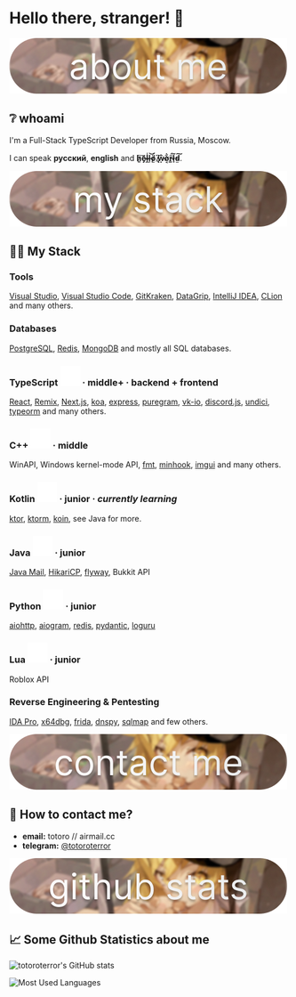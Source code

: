 # Hello there, stranger! 👋

![Hello there](/assets/about-me.png)

## ❔ whoami

I'm a Full-Stack TypeScript Developer from Russia, Moscow.

I can speak **русский**, **english** and **h̷͈͠ē̷̡ḽ̴̾l̶̹͝ö̸̫́ ̸̢͆ẉ̵̂o̸͔͋r̵̳̈́l̷̟̃d̴̫͠**.

![My Stack](/assets/my-stack.png)

## 👨‍💻 My Stack

### **Tools**

[Visual Studio](https://visualstudio.microsoft.com/), [Visual Studio Code](https://code.visualstudio.com/), [GitKraken](https://www.gitkraken.com/), [DataGrip](https://www.jetbrains.com/datagrip/), [IntelliJ IDEA](https://www.jetbrains.com/idea/), [CLion](https://www.jetbrains.com/clion/) and many others.

### **Databases**

[PostgreSQL](https://www.postgresql.org/), [Redis](https://redis.io/), [MongoDB](https://www.mongodb.com/) and mostly all SQL databases.

### **TypeScript** ![TypeScript](/assets/devicons/typescript-plain.svg) · middle+ · backend + frontend

[React](https://reactjs.org/), [Remix](https://remix.run/), [Next.js](https://nextjs.org/), [koa](https://koajs.com/), [express](https://expressjs.com/), [puregram](https://github.com/nitreojs/puregram), [vk-io](https://github.com/negezor/vk-io), [discord.js](https://discord.js.org/), [undici](https://github.com/nodejs/undici), [typeorm](https://typeorm.io/) and many others.

### **C++** ![C++](/assets/devicons/cplusplus-plain.svg) · middle

WinAPI, Windows kernel-mode API, [fmt](https://fmt.dev/), [minhook](https://github.com/TsudaKageyu/minhook), [imgui](https://github.com/ocornut/imgui) and many others.

### **Kotlin** ![Kotlin](/assets/devicons/kotlin-plain.svg) · junior · *currently learning*

[ktor](https://ktor.io/), [ktorm](https://www.ktorm.org/), [koin](https://insert-koin.io/), see Java for more.

### **Java** ![Java](/assets/devicons/java-plain.svg) · junior

[Java Mail](https://javaee.github.io/javamail/), [HikariCP](https://github.com/brettwooldridge/HikariCP), [flyway](https://flywaydb.org/), Bukkit API

### **Python** ![Python](/assets/devicons/python-plain.svg) · junior

[aiohttp](https://docs.aiohttp.org/en/stable/), [aiogram](https://github.com/aiogram/aiogram), [redis](https://pypi.org/project/redis/), [pydantic](https://docs.pydantic.dev/), [loguru](https://github.com/Delgan/loguru)

### **Lua** ![Lua](/assets/devicons/lua-plain.svg) · junior

Roblox API

### **Reverse Engineering & Pentesting**

[IDA Pro](https://hex-rays.com/ida-pro/), [x64dbg](https://x64dbg.com/), [frida](https://frida.re/), [dnspy](https://github.com/dnSpy/dnSpy), [sqlmap](https://sqlmap.org/) and few others.

![Contact Me](/assets/contact-me.png)

## 📩 How to contact me?

- **email:** totoro // airmail.cc
- **telegram:** [@totoroterror](https://t.me/totoroterror)

![Github Statistics](/assets/github-stats.png)

## 📈 Some Github Statistics about me

![totoroterror's GitHub stats](https://github-readme-stats.vercel.app/api?username=totoroterror&theme=tokyonight)

![Most Used Languages](https://github-readme-stats.vercel.app/api/top-langs/?username=totoroterror&layout=compact&theme=tokyonight)
